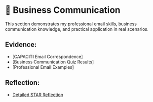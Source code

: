 # 📧 Business Communication

This section demonstrates my professional email skills, business communication knowledge, and practical application in real scenarios.

## Evidence:
- [CAPACITI Email Correspondence]
- [Business Communication Quiz Results]
- [Professional Email Examples]

## Reflection:
- [Detailed STAR Reflection](./reflection-STAR.md)

